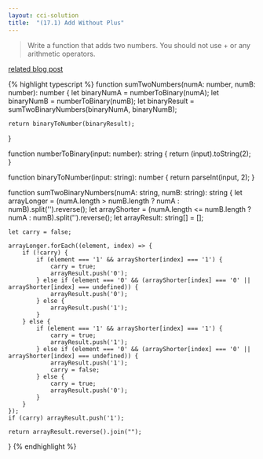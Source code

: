 ```yaml
---
layout: cci-solution
title:  "(17.1) Add Without Plus"
---
```

> Write a function that adds two numbers. You should not use + or any arithmetic operators.

[related blog post](https://donrwalsh.github.io/blog/2023-01-12-random-problem-generation)

{% highlight typescript %}
function sumTwoNumbers(numA: number, numB: number): number {
    let binaryNumA = numberToBinary(numA);
    let binaryNumB = numberToBinary(numB);
    let binaryResult = sumTwoBinaryNumbers(binaryNumA, binaryNumB);

    return binaryToNumber(binaryResult);
}

function numberToBinary(input: number): string {
    return (input).toString(2);
}

function binaryToNumber(input: string): number {
    return parseInt(input, 2);
}

function sumTwoBinaryNumbers(numA: string, numB: string): string {
    let arrayLonger = (numA.length > numB.length ? numA : numB).split('').reverse();
    let arrayShorter = (numA.length <= numB.length ? numA : numB).split('').reverse();
    let arrayResult: string[] = [];

    let carry = false;

    arrayLonger.forEach((element, index) => {
        if (!carry) {
            if (element === '1' && arrayShorter[index] === '1') {
                carry = true;
                arrayResult.push('0');
            } else if (element === '0' && (arrayShorter[index] === '0' || arrayShorter[index] === undefined)) {
                arrayResult.push('0');
            } else {
                arrayResult.push('1');
            }
        } else {
            if (element === '1' && arrayShorter[index] === '1') {
                carry = true;
                arrayResult.push('1');
            } else if (element === '0' && (arrayShorter[index] === '0' || arrayShorter[index] === undefined)) {
                arrayResult.push('1');
                carry = false;
            } else {
                carry = true;
                arrayResult.push('0');
            }
        }
    });
    if (carry) arrayResult.push('1');
    
    return arrayResult.reverse().join("");
}
{% endhighlight %}
